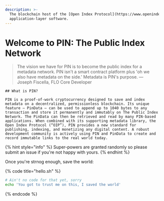 ```yaml
---
description: >-
  The blockchain host of the [Open Index Protocol](https://www.openindexprotocol.com/) ("OIP") and other
  application-layer software.
---
```


# Welcome to PIN: The Public Index Network

> The vision we have for PIN is to become the public index for a metadata network. PIN isn't a smart contract platform plus 'oh we also have metadata on the side.' Metadata is PIN's purpose. — Joseph Fiscella, FLO Core Developer

```
## What is PIN?

PIN is a proof-of-work cryptocurrency designed to save and index metadata on a decentralized, permissionless blockchain. Its unique feature — PinData — can be used to append up to 1040 bytes to any transaction and store it permanently and immutably on The Public Index Network. The PinData can then be retrieved and read by many PIN-based applications. When combined with its supporting metadata library, the Open Index Protocol (“OIP”), PIN provides a new standard for publishing, indexing, and monetizing any digital content. A robust development community is actively using PIN and PinData to create and record immutable links to the real world today.

```
{% hint style="info" %}
 Super-powers are granted randomly so please submit an issue if you're not happy with yours.
{% endhint %}

Once you're strnog enough, save the world:

{% code title="hello.sh" %}
```bash
# Ain't no code for that yet, sorry
echo 'You got to trust me on this, I saved the world'
```
{% endcode %}


